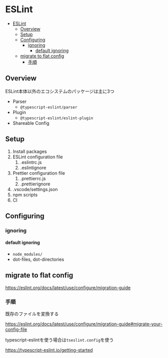 # ESLint

- [ESLint](#eslint)
  - [Overview](#overview)
  - [Setup](#setup)
  - [Configuring](#configuring)
    - [ignoring](#ignoring)
      - [default ignoring](#default-ignoring)
  - [migrate to flat config](#migrate-to-flat-config)
    - [手順](#手順)

## Overview

ESLint本体以外のエコシステムのパッケージは主に3つ

- Parser
  - `@typescript-eslint/parser`
- Plugin
  - `@typescript-eslint/eslint-plugin`
- Shareable Config

## Setup

1. Install packages
2. ESLint configuration file
   1. .eslintrc.js
   2. .eslintignore
3. Prettier configuration file
   1. .prettierrc.js
   2. .prettierignore
4. .vscode/settings.json
5. npm scripts
6. CI

## Configuring

### ignoring

#### default ignoring

- `node_modules/`
- dot-files, dot-directories

## migrate to flat config

<https://eslint.org/docs/latest/use/configure/migration-guide>

### 手順

既存のファイルを変換する

<https://eslint.org/docs/latest/use/configure/migration-guide#migrate-your-config-file>

typescript-eslintを使う場合は`tseslint.config`を使う

<https://typescript-eslint.io/getting-started>
